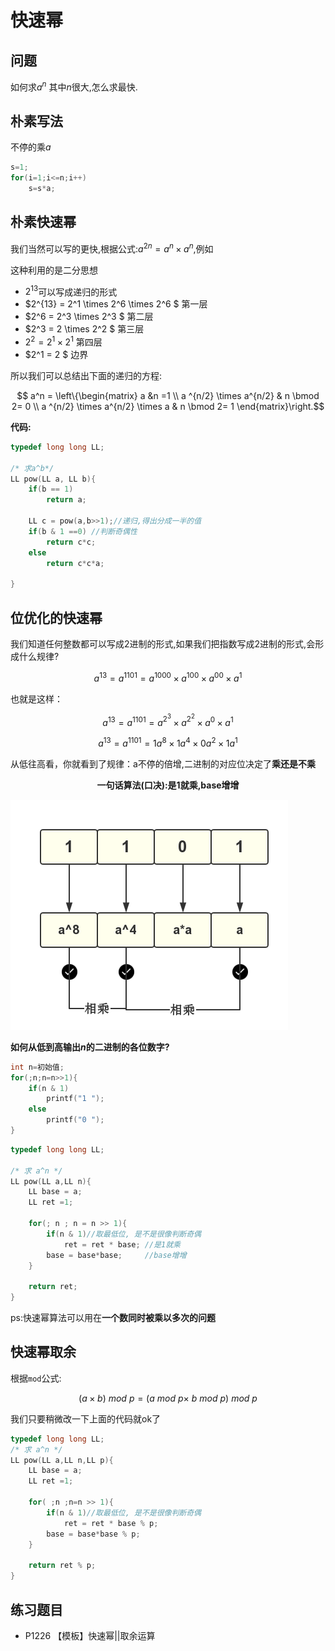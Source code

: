 # 快速幂

## 问题

如何求$a^n$ 其中$n$很大,怎么求最快.



## 朴素写法

不停的乘$a$

```c
s=1;
for(i=1;i<=n;i++)
	s=s*a;
```

## 朴素快速幂

我们当然可以写的更快,根据公式:$a^{2n} = a^n \times a^n$,例如

这种利用的是二分思想

 - $2^{13}$可以写成递归的形式
  - $2^{13} = 2^1 \times 2^6 \times 2^6 $	第一层
  - $2^6 = 2^3 \times 2^3 $ 第二层
  - $2^3 = 2 \times 2^2 $ 第三层
  - $2^2 = 2^1 \times 2^1$ 第四层
  - $2^1 = 2 $ 边界 


所以我们可以总结出下面的递归的方程:

```math

a^n = \left\{\begin{matrix}
 a &n =1 \\ 
a ^{n/2} \times a^{n/2} & n \bmod 2= 0 \\
a ^{n/2} \times a^{n/2} \times a & n \bmod 2= 1
\end{matrix}\right.
```

**代码:**
```c
typedef long long LL;

/* 求a^b*/
LL pow(LL a, LL b){
	if(b == 1)
		return a;
		
	LL c = pow(a,b>>1);//递归,得出分成一半的值
	if(b & 1 ==0) //判断奇偶性
		return c*c;
	else
		return c*c*a;

}
```

## 位优化的快速幂

我们知道任何整数都可以写成2进制的形式,如果我们把指数写成2进制的形式,会形成什么规律?


```math
a^{13} = a^{1101} = a^{1000} \times a^{100} \times a^{00} \times a^{1}
```

也就是这样：

```math
a^{13} = a^{1101} = a^{2^3} \times a^{2^2} \times a^{0} \times a^1 
```


```math
a^{13} = a^{1101} = 1a^{8} \times 1a^{4} \times 0a^{2} \times 1a^1  
```

从低往高看，你就看到了规律：a不停的倍增,二进制的对应位决定了**乘还是不乘**

<center><strong>
一句话算法(口决):是1就乘,base增增
</center></strong>

![1](./快速幂原理.png)

**如何从低到高输出$n$的二进制的各位数字?**
```c
int n=初始值;
for(;n;n=n>>1){
    if(n & 1)
        printf("1 ");
    else
        printf("0 ");
}
```


```c
typedef long long LL;

/* 求 a^n */
LL pow(LL a,LL n){
	LL base = a;
	LL ret =1;

	for(; n ; n = n >> 1){
		if(n & 1)//取最低位, 是不是很像判断奇偶
			ret = ret * base; //是1就乘
		base = base*base;     //base增增
	}

	return ret;
}
```

ps:快速幂算法可以用在**一个数同时被乘以多次的问题**


## 快速幂取余


根据`mod`公式:

```math
(a \times b)\ mod\ p= (a\ mod\ p \times\ b\ mod\ p )\ mod\ p
```

我们只要稍微改一下上面的代码就ok了

```c
typedef long long LL;
/* 求 a^n */
LL pow(LL a,LL n,LL p){
	LL base = a;
	LL ret =1;
	
	for( ;n ;n=n >> 1){
		if(n & 1)//取最低位, 是不是很像判断奇偶
			ret = ret * base % p;
		base = base*base % p;
	}

	return ret % p;
}
```

## 练习题目

 -  P1226 【模板】快速幂||取余运算
